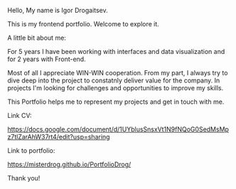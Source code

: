 Hello, My name is Igor Drogaitsev.

This is my frontend portfolio. Welcome to explore it.

A little bit about me:

For 5 years I have been working with interfaces and data visualization and for 2 years with Front-end.

Most of all I appreciate WIN-WIN cooperation. From my part, I always try to dive deep into the project to constatnly deliver value for the company. In projects I'm looking for challenges and opportunities to improve my skills.

This Portfolio helps me to represent my projects and get in touch with me.

Link CV:

https://docs.google.com/document/d/1UYblusSnsxVt1N9fNQoG0SedMsMpz7tlZarAhW37rt4/edit?usp=sharing

Link to portfolio:

https://misterdrog.github.io/PortfolioDrog/

Thank you! 